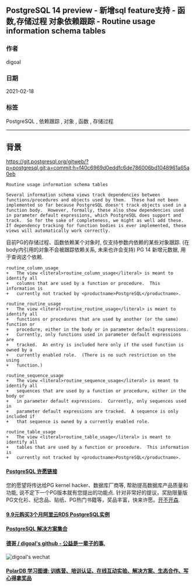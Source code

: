 ## PostgreSQL 14 preview - 新增sql feature支持 - 函数,存储过程 对象依赖跟踪 - Routine usage information schema tables    
      
### 作者      
digoal      
      
### 日期      
2021-02-18      
      
### 标签      
PostgreSQL , 依赖跟踪 , 对象 , 函数 , 存储过程    
      
----      
      
## 背景    
https://git.postgresql.org/gitweb/?p=postgresql.git;a=commit;h=f40c6969d0eddfc6de786006bd1048961a65a0eb  
  
```  
Routine usage information schema tables  
  
Several information schema views track dependencies between  
functions/procedures and objects used by them.  These had not been  
implemented so far because PostgreSQL doesn't track objects used in a  
function body.  However, formally, these also show dependencies used  
in parameter default expressions, which PostgreSQL does support and  
track.  So for the sake of completeness, we might as well add these.  
If dependency tracking for function bodies is ever implemented, these  
views will automatically work correctly.  
```  
  
目前PG的存储过程、函数依赖某个对象时, 仅支持参数内依赖的某些对象跟踪. (在body内引用的对象不会被跟踪依赖关系, 未来也许会支持)  PG 14 新增元数据, 用于查询这个依赖.    
  
```  
routine_column_usage  
+   The view <literal>routine_column_usage</literal> is meant to identify all  
+   columns that are used by a function or procedure.  This information is  
+   currently not tracked by <productname>PostgreSQL</productname>.  
  
routine_routine_usage  
+   The view <literal>routine_routine_usage</literal> is meant to identify all  
+   functions or procedures that are used by another (or the same) function or  
+   procedure, either in the body or in parameter default expressions.  
+   Currently, only functions used in parameter default expressions are  
+   tracked.  An entry is included here only if the used function is owned by a  
+   currently enabled role.  (There is no such restriction on the using  
+   function.)  
  
routine_sequence_usage  
+   The view <literal>routine_sequence_usage</literal> is meant to identify all  
+   sequences that are used by a function or procedure, either in the body or  
+   in parameter default expressions.  Currently, only sequences used in  
+   parameter default expressions are tracked.  A sequence is only included if  
+   that sequence is owned by a currently enabled role.  
  
routine_table_usage  
+   The view <literal>routine_table_usage</literal> is meant to identify all  
+   tables that are used by a function or procedure.  This information is  
+   currently not tracked by <productname>PostgreSQL</productname>.  
```  
  
  
#### [PostgreSQL 许愿链接](https://github.com/digoal/blog/issues/76 "269ac3d1c492e938c0191101c7238216")
您的愿望将传达给PG kernel hacker、数据库厂商等, 帮助提高数据库产品质量和功能, 说不定下一个PG版本就有您提出的功能点. 针对非常好的提议，奖励限量版PG文化衫、纪念品、贴纸、PG热门书籍等，奖品丰富，快来许愿。[开不开森](https://github.com/digoal/blog/issues/76 "269ac3d1c492e938c0191101c7238216").  
  
  
#### [9.9元购买3个月阿里云RDS PostgreSQL实例](https://www.aliyun.com/database/postgresqlactivity "57258f76c37864c6e6d23383d05714ea")
  
  
#### [PostgreSQL 解决方案集合](https://yq.aliyun.com/topic/118 "40cff096e9ed7122c512b35d8561d9c8")
  
  
#### [德哥 / digoal's github - 公益是一辈子的事.](https://github.com/digoal/blog/blob/master/README.md "22709685feb7cab07d30f30387f0a9ae")
  
  
![digoal's wechat](../pic/digoal_weixin.jpg "f7ad92eeba24523fd47a6e1a0e691b59")
  
  
#### [PolarDB 学习图谱: 训练营、培训认证、在线互动实验、解决方案、生态合作、写心得拿奖品](https://www.aliyun.com/database/openpolardb/activity "8642f60e04ed0c814bf9cb9677976bd4")
  
